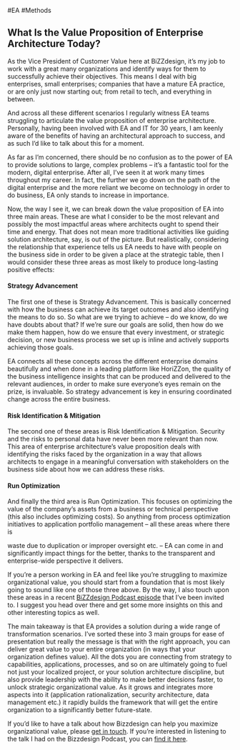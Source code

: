 #EA #Methods 
## What Is the Value Proposition of Enterprise Architecture Today?

As the Vice President of Customer Value here at BiZZdesign, it’s my job to work with a great many organizations and identify ways for them to successfully achieve their objectives. This means I deal with big enterprises, small enterprises; companies that have a mature EA practice, or are only just now starting out; from retail to tech, and everything in between.

And across all these different scenarios I regularly witness EA teams struggling to articulate the value proposition of enterprise architecture. Personally, having been involved with EA and IT for 30 years, I am keenly aware of the benefits of having an architectural approach to success, and as such I’d like to talk about this for a moment.

As far as I’m concerned, there should be no confusion as to the power of EA to provide solutions to large, complex problems – it’s a fantastic tool for the modern, digital enterprise. After all, I’ve seen it at work many times throughout my career. In fact, the further we go down on the path of the digital enterprise and the more reliant we become on technology in order to do business, EA only stands to increase in importance.

Now, the way I see it, we can break down the value proposition of EA into three main areas. These are what I consider to be the most relevant and possibly the most impactful areas where architects ought to spend their time and energy. That does not mean more traditional activities like guiding solution architecture, say, is out of the picture. But realistically, considering the relationship that experience tells us EA needs to have with people on the business side in order to be given a place at the strategic table, then I would consider these three areas as most likely to produce long-lasting positive effects:

#### Strategy Advancement

The first one of these is Strategy Advancement. This is basically concerned with how the business can achieve its target outcomes and also identifying the means to do so. So what are we trying to achieve – do we know, do we have doubts about that? If we’re sure our goals are solid, then how do we make them happen, how do we ensure that every investment, or strategic decision, or new business process we set up is inline and actively supports achieving those goals.

EA connects all these concepts across the different enterprise domains beautifully and when done in a leading platform like HoriZZon, the quality of the business intelligence insights that can be produced and delivered to the relevant audiences, in order to make sure everyone’s eyes remain on the prize, is invaluable. So strategy advancement is key in ensuring coordinated change across the entire business.

#### Risk Identification & Mitigation

The second one of these areas is Risk Identification & Mitigation. Security and the risks to personal data have never been more relevant than now. This area of enterprise architecture’s value proposition deals with identifying the risks faced by the organization in a way that allows architects to engage in a meaningful conversation with stakeholders on the business side about how we can address these risks.

#### Run Optimization

And finally the third area is Run Optimization. This focuses on optimizing the value of the company’s assets from a business or technical perspective (this also includes optimizing costs). So anything from process optimization initiatives to application portfolio management – all these areas where there is

waste due to duplication or improper oversight etc. – EA can come in and significantly impact things for the better, thanks to the transparent and enterprise-wide perspective it delivers.

If you’re a person working in EA and feel like you’re struggling to maximize organizational value, you should start from a foundation that is most likely going to sound like one of those three above. By the way, I also touch upon these areas in a recent [BiZZdesign Podcast episode](https://bizzdesign.com/podcast/#4778570) that I’ve been invited to. I suggest you head over there and get some more insights on this and other interesting topics as well.

The main takeaway is that EA provides a solution during a wide range of transformation scenarios. I’ve sorted these into 3 main groups for ease of presentation but really the message is that with the right approach, you can deliver great value to your entire organization (in ways that your organization defines value). All the dots you are connecting from strategy to capabilities, applications, processes, and so on are ultimately going to fuel not just your localized project, or your solution architecture discipline, but also provide leadership with the ability to make better decisions faster, to unlock strategic organizational value. As it grows and integrates more aspects into it (application rationalization, security architecture, data management etc.) it rapidly builds the framework that will get the entire organization to a significantly better future-state.

If you’d like to have a talk about how Bizzdesign can help you maximize organizational value, please [get in touch](https://mail.google.com/mail/u/0/?view=cm&fs=1&tf=1&source=mailto&to=info@bizzdesign.com). If you’re interested in listening to the talk I had on the Bizzdesign Podcast, you can [find it here](https://bizzdesign.com/podcast/#4778570).